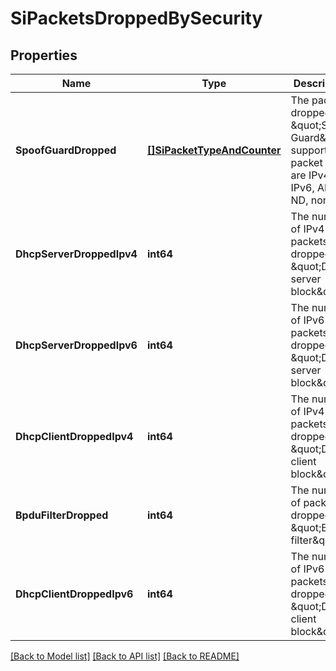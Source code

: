 # SiPacketsDroppedBySecurity

## Properties
Name | Type | Description | Notes
------------ | ------------- | ------------- | -------------
**SpoofGuardDropped** | [**[]SiPacketTypeAndCounter**](SIPacketTypeAndCounter.md) | The packets dropped by \&quot;Spoof Guard\&quot;; supported packet types are IPv4, IPv6, ARP, ND, non-IP. | [optional] [default to null]
**DhcpServerDroppedIpv4** | **int64** | The number of IPv4 packets dropped by \&quot;DHCP server block\&quot;. | [optional] [default to null]
**DhcpServerDroppedIpv6** | **int64** | The number of IPv6 packets dropped by \&quot;DHCP server block\&quot;. | [optional] [default to null]
**DhcpClientDroppedIpv4** | **int64** | The number of IPv4 packets dropped by \&quot;DHCP client block\&quot;. | [optional] [default to null]
**BpduFilterDropped** | **int64** | The number of packets dropped by \&quot;BPDU filter\&quot;. | [optional] [default to null]
**DhcpClientDroppedIpv6** | **int64** | The number of IPv6 packets dropped by \&quot;DHCP client block\&quot;. | [optional] [default to null]

[[Back to Model list]](../README.md#documentation-for-models) [[Back to API list]](../README.md#documentation-for-api-endpoints) [[Back to README]](../README.md)

